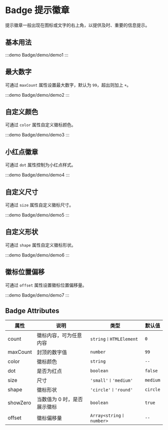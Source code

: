 # Badge 提示徽章

提示徽章一般出现在图标或文字的右上角，以提供及时、重要的信息提示。

## 基本用法

:::demo
Badge/demo/demo1
:::

## 最大数字

可通过 `maxCount` 属性设置最大数字，默认为 `99`，超出则加上 `+`。

:::demo
Badge/demo/demo2
:::

## 自定义颜色

可通过 `color` 属性自定义徽标颜色。

:::demo
Badge/demo/demo3
:::

## 小红点徽章

可通过 `dot` 属性控制为小红点样式。

:::demo
Badge/demo/demo4
:::

## 自定义尺寸

可通过 `size` 属性自定义徽标尺寸。

:::demo
Badge/demo/demo5
:::

## 自定义形状

可通过 `shape` 属性自定义徽标形状。

:::demo
Badge/demo/demo6
:::

## 徽标位置偏移

可通过 `offset` 属性设置徽标位置偏移量。

:::demo
Badge/demo/demo7
:::

## Badge Attributes

| 属性     | 说明                        | 类型                    | 默认值   |
| -------- | --------------------------- | ----------------------- | -------- |
| count    | 徽标内容，可为任意内容      | `string〡HTMLElement`   | `0`      |
| maxCount | 封顶的数字值                | `number`                | `99`     |
| color    | 徽标颜色                    | `string`                | `--`     |
| dot      | 是否为红点                  | `boolean`               | `false`  |
| size     | 尺寸                        | `'small'〡'medium'`     | `medium` |
| shape    | 徽标形状                    | `'circle'〡'round'`     | `circle` |
| showZero | 当数值为 0 时，是否展示徽标 | `boolean`               | `true`   |
| offset   | 徽标偏移量                  | `Array<string〡number>` | `--`     |
